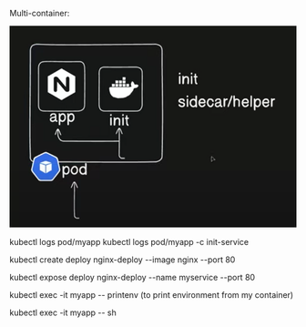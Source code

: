 Multi-container:


![alt text](image.png)

kubectl logs pod/myapp
kubectl logs pod/myapp -c init-service

kubectl create deploy nginx-deploy --image nginx --port 80

kubectl expose deploy nginx-deploy --name myservice --port 80

kubectl exec -it myapp -- printenv  (to print environment from my container)

kubectl exec -it myapp -- sh